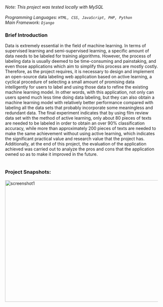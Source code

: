 *Note: This project was tested locally with MySQL* <br><br>
*Programming Languages: ```HTML, CSS, JavaScript, PHP, Python```* <br>
*Main Framework: ```Django```*

### Brief Introduction
Data is extremely essential in the field of machine learning. In terms of supervised learning and semi-supervised learning, 
a specific amount of data needs to be labeled for training algorithms. However, the process of labeling data is usually deemed to be time-consuming and painstaking, 
and even those applications which aim to simplify this process are mostly costly. Therefore, as the project requires, 
it is necessary to design and implement an open-source data labeling web application based on active learning, 
a cyclical procedure of selecting a small amount of promising data intelligently for users to label and using those data 
to refine the existing machine learning model. In other words, with this application, not only can users spend much less time doing data labeling, 
but they can also obtain a machine learning model with relatively better performance compared with labeling all the data sets that 
probably incorporate some meaningless and redundant data. The final experiment indicates that by using film review data set with the method of active learning, 
only about 80 pieces of texts are needed to be labeled in order to obtain an over 90% classification accuracy, 
while more than approximately 200 pieces of texts are needed to make the same achievement without using active learning, 
which indicates the significant practical value and research value that the project has. 
Additionally, at the end of this project, the evaluation of the application achieved was carried out to analyze the pros and cons that 
the application owned so as to make it improved in the future. <br><br>

### Project Snapshots:
<img src="images/menu.png" alt="screenshot1" width="650" height="400"><br><br>

